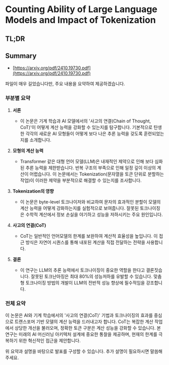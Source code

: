 # Counting Ability of Large Language Models and Impact of Tokenization
## TL;DR
## Summary
- [https://arxiv.org/pdf/2410.19730.pdf](https://arxiv.org/pdf/2410.19730.pdf)

파일이 매우 길었습니다만, 주요 내용을 요약하여 제공하겠습니다.

### 부분별 요약

1. **서론**
   - 이 논문은 기계 학습과 AI 모델에서의 '사고의 연결(Chain of Thought, CoT)'이 어떻게 계산 능력을 강화할 수 있는지를 탐구합니다. 기본적으로 탄생한 각각의 새로운 AI 모형들이 어떻게 보다 나은 추론 능력을 갖도록 훈련되었는지를 소개합니다.

2. **모형의 계산 능력**
   - Transformer 같은 대형 언어 모델(LLM)은 내재적인 제약으로 인해 보다 심화된 추론 능력을 제한받습니다. 반복 구조의 부족으로 인해 일정 깊이 이상의 계산이 어렵습니다. 이 논문에서는 Tokenization(문자열을 토큰 단위로 분할하는 작업)이 이러한 제약을 부분적으로 해결할 수 있는지를 조사합니다.

3. **Tokenization의 영향**
   - 이 논문은 byte-level 토크나이저와 비교하여 문자의 효과적인 분할이 모델의 계산 능력을 어떻게 강화하는지를 실험적으로 보여줍니다. 잘못된 토크나이징은 수학적 계산에서 정보 손실을 야기하고 성능을 저하시키는 주요 원인입니다.

4. **사고의 연결(CoT)**
   - CoT는 일반적인 언어모델의 한계를 보완하여 계산적 효율성을 높입니다. 이 접근 방식은 자연어 시퀀스를 통해 내포된 계산을 직접 전달하는 전략을 사용합니다.

5. **결론**
   - 이 연구는 LLM의 추론 능력에서 토크나이징이 중요한 역할을 한다고 결론짓습니다. 잘못된 토크난아징은 최대 80%의 성능저하를 유발할 수 있습니다. 맞춤형 토크나이징 방법의 개발이 LLM의 전반적 성능 향상에 필수적임을 강조합니다.

### 전체 요약
이 논문은 AI와 기계 학습에서의 '사고의 연결(CoT)' 기법과 토크나이징의 효과를 중심으로 트랜스포머 기반 모델의 계산 능력을 드러내고자 합니다. CoT는 복잡한 계산 작업에서 상당한 개선을 불러오며, 정확한 토큰 구분은 계산 성능을 강화할 수 있습니다. 본 연구는 미래의 AI 머신러닝 아키텍처 설계에 중요한 통찰을 제공하며, 현재의 한계를 극복하기 위한 혁신적인 접근을 제안합니다.

위 요약과 설명을 바탕으로 발표를 구성할 수 있습니다. 추가 설명이 필요하시면 말씀해 주세요.